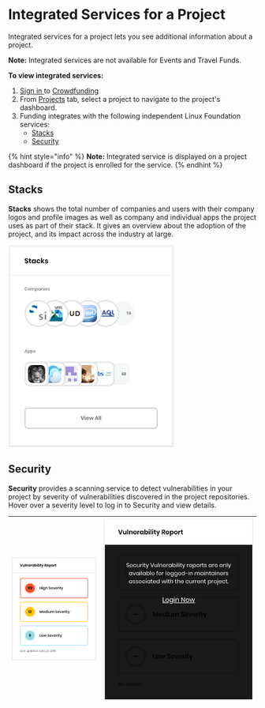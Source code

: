 # Integrated Services for a Project

Integrated services for a project lets you see additional information about a project.

**Note:** Integrated services are not available for Events and Travel Funds.

**To view integrated services:** 

1. [Sign in ](../../sso/sign-in/)to [Crowdfunding](https://crowdfunding.lfx.linuxfoundation.org/)
2. From [Projects](./#Dashboard-ProjectsandMentorships) tab, select a project to navigate to the project's dashboard.
3. Funding integrates with the following independent Linux Foundation services:
   * [Stacks](integrated-services-for-a-project.md#IntegratedServicesforaProject-Stacks)
   * [Security](integrated-services-for-a-project.md#IntegratedServicesforaProject-VulnerabilityDetection)

{% hint style="info" %}
**Note:** Integrated service is displayed on a project dashboard if the project is enrolled for the service.
{% endhint %}

## Stacks <a id="IntegratedServicesforaProject-Stacks"></a>

**Stacks** shows the total number of companies and users with their company logos and profile images as well as company and individual apps the project uses as part of their stack. It gives an overview about the adoption of the project, and its impact across the industry at large.

![](../../.gitbook/assets/7416590.png)

## Security <a id="IntegratedServicesforaProject-VulnerabilityDetection"></a>

**Security** provides a scanning service to detect vulnerabilities in your project by severity of vulnerabilities discovered in the project repositories. Hover over a severity level to log in to Security and view details.

| ![](../../.gitbook/assets/7416591.png) | ![](../../.gitbook/assets/7416589%20%281%29.png) |
| :--- | :--- |



